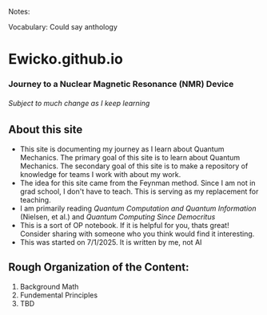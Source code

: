Notes:

Vocabulary: Could say anthology


# Ewicko.github.io
### Journey to a Nuclear Magnetic Resonance (NMR) Device
###### Subject to much change as I keep learning

## About this site

- This site is documenting my journey as I learn about Quantum Mechanics. The primary goal of this site is to learn about Quantum Mechanics. The secondary goal of this site is to make a repository of knowledge for teams I work with about my work.
- The idea for this site came from the Feynman method. Since I am not in grad school, I don't have to teach. This is serving as my replacement for teaching.
- I am primarily reading *Quantum Computation and Quantum Information* (Nielsen, et al.) and *Quantum Computing Since Democritus*
- This is a sort of OP notebook. If it is helpful for you, thats great! Consider sharing with someone who you think would find it interesting.
- This was started on 7/1/2025. It is written by me, not AI

## Rough Organization of the Content:

1. Background Math
2. Fundemental Principles
3. TBD

